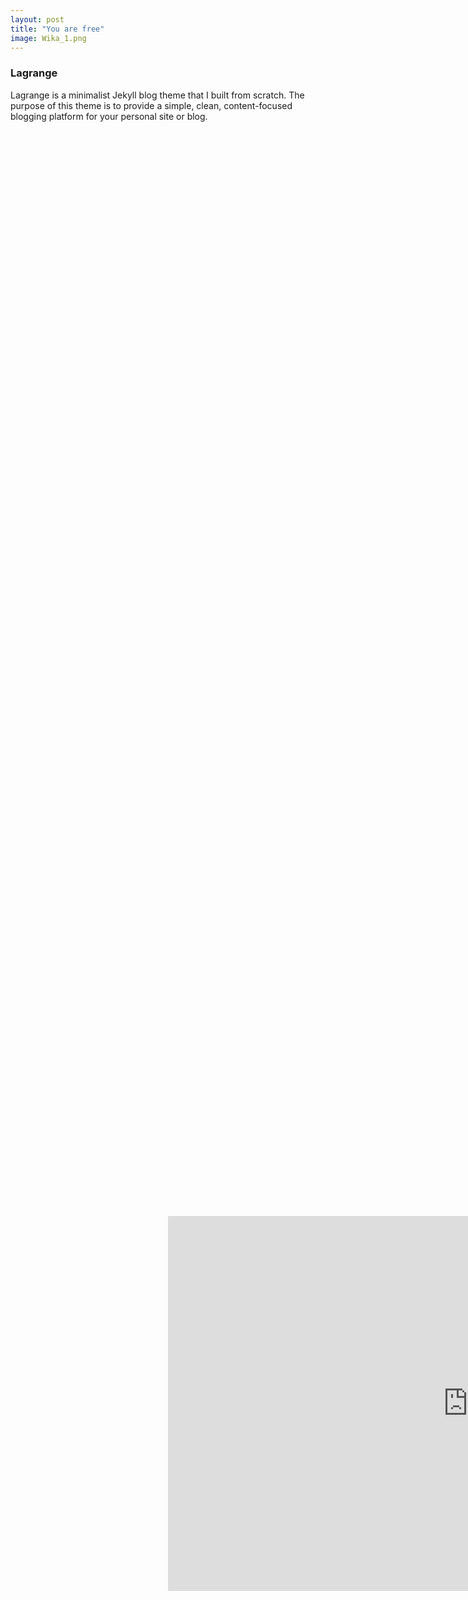 ```yaml
---
layout: post
title: "You are free"
image: Wika_1.png
---
```


<!-- <iframe align="center" class="penisy" frameborder="0" src="https://itch.io/embed-upload/7394015?color=333333" allowfullscreen="" width="700" height="600"><a href="https://wika-domeracka.itch.io/you-are-free">Play You Are Free on itch.io</a></iframe> -->

<iframe src="https://itch.io/embed-upload/7394015?color=333333" frameborder="0" allow="autoplay; fullscreen; picture-in-picture" allowfullscreen="" style="position:absolute;top:50%;left:50%;width:960;height:600;" data-ready="true"></iframe>

### Lagrange

Lagrange is a minimalist Jekyll blog theme that I built from scratch. The purpose of this theme is to provide a simple, clean, content-focused blogging platform for your personal site or blog.
